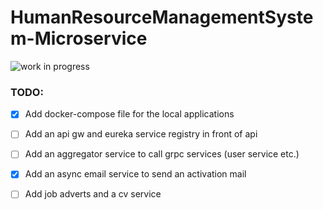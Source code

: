 # HumanResourceManagementSystem-Microservice

![work in progress](https://user-images.githubusercontent.com/61317042/233301717-f392c28f-e192-4ce4-b784-d0815680b749.png)

### TODO: 

- [x] Add docker-compose file for the local applications
- [ ] Add an api gw and eureka service registry in front of api
- [ ] Add an aggregator service to call grpc services (user service etc.)
- [x] Add an async email service to send an activation mail
- [ ] Add job adverts and a cv service
  
